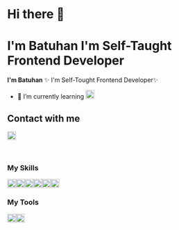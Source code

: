 # Hi there 👋

# **I'm Batuhan** I'm Self-Taught Frontend Developer

**I'm Batuhan** ✨ I'm Self-Tought Frontend Developer✨

- 🌱 I’m currently learning <img width="20px" height="20px"  src="https://cdn.iconscout.com/icon/free/png-64/react-3-1175109.png">

## Contact with me

<a href="https://www.linkedin.com/in/batuhan-bayba%C5%9F-213007131/"><img  width="20px" height="20px" src="https://cdn.iconscout.com/icon/free/png-64/linkedin-189-721962.png"></a>

<br/>

### My Skills

<img  width="20px" height="20px" src="https://cdn.iconscout.com/icon/free/png-64/html-3628838-3030115.png"><img  width="20px" height="20px" src="https://cdn.iconscout.com/icon/free/png-64/css-131-722685.png"><img  width="20px" height="20px" src="https://cdn.iconscout.com/icon/free/png-64/javascript-1-225993.png"><img  width="20px" height="20px" src="https://cdn.iconscout.com/icon/free/png-64/react-3-1175109.png"><img  width="20px" height="20px" src="https://cdn.iconscout.com/icon/free/png-64/redux-3521674-2945118.png"><img  width="20px" height="20px" src="https://cdn.iconscout.com/icon/free/png-64/bootstrap-7-1175254.png">

### My Tools

<img  width="20px" height="20px" src="https://cdn.iconscout.com/icon/free/png-64/visual-studio-code-3251603-2724650.png"><img  width="20px" height="20px" src="https://cdn.iconscout.com/icon/free/png-64/discord-1863643-1581238.png">
